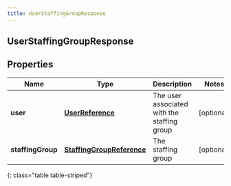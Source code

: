 ```yaml
---
title: UserStaffingGroupResponse
---
```

## UserStaffingGroupResponse

## Properties

|Name | Type | Description | Notes|
|------------ | ------------- | ------------- | -------------|
| **user** | [**UserReference**](UserReference.html) | The user associated with the staffing group | [optional] |
| **staffingGroup** | [**StaffingGroupReference**](StaffingGroupReference.html) | The staffing group | [optional] |
{: class="table table-striped"}


